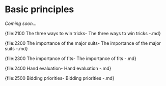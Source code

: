 # <a name="Basic_principles"> Basic principles

_Coming soon..._



{file:2100 The three ways to win tricks\- The three ways to win tricks -.md}

{file:2200 The importance of the major suits\- The importance of the major suits -.md}

{file:2300 The importance of fits\- The importance of fits -.md}

{file:2400 Hand evaluation\- Hand evaluation -.md}

{file:2500 Bidding priorities\- Bidding priorities -.md}
